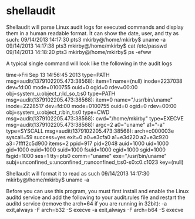 # shellaudit

Shellaudit will parse Linux audit logs for executed commands and display them in a human readable format.
It can show the date, user, and tty as such: 
        09/14/2013 14:17:30 pts3 mkirby@/home/mkirby$ uname -a
        09/14/2013 14:17:38 pts3 mkirby@/home/mkirby$ cat /etc/passwd
        09/14/2013 14:18:20 pts3 mkirby@/home/mkirby$ ps -efww
        
A typical single command will look like the following in the audit logs

time->Fri Sep 13 14:56:45 2013
type=PATH msg=audit(1379102205.473:38568): item=1 name=(null) inode=2237038 dev=fd:00 mode=0100755 ouid=0 ogid=0 rdev=00:00 obj=system_u:object_r:ld_so_t:s0
type=PATH msg=audit(1379102205.473:38568): item=0 name="/usr/bin/uname" inode=2228517 dev=fd:00 mode=0100755 ouid=0 ogid=0 rdev=00:00 obj=system_u:object_r:bin_t:s0
type=CWD msg=audit(1379102205.473:38568):  cwd="/home/mkirby"
type=EXECVE msg=audit(1379102205.473:38568): argc=2 a0="uname" a1="-a"
type=SYSCALL msg=audit(1379102205.473:38568): arch=c000003e syscall=59 success=yes exit=0 a0=e3cfa0 a1=e3d220 a2=e3c920 a3=7ffff2c5d900 items=2 ppid=917 pid=2048 auid=1000 uid=1000 gid=1000 euid=1000 suid=1000 fsuid=1000 egid=1000 sgid=1000 fsgid=1000 ses=1 tty=pts0 comm="uname" exe="/usr/bin/uname" subj=unconfined_u:unconfined_r:unconfined_t:s0-s0:c0.c1023 key=(null)


Shellaudit will format it to read as such
09/14/2013 14:17:30 mkirby@/home/mkirby$ uname -a



Before you can use this program, you must first install and enable the Linux auditd service and add the following to your audit.rules file and restart the auditd service (remove the arch=64 if you are running in 32bit):
-a exit,always -F arch=b32 -S execve
-a exit,always -F arch=b64 -S execve
